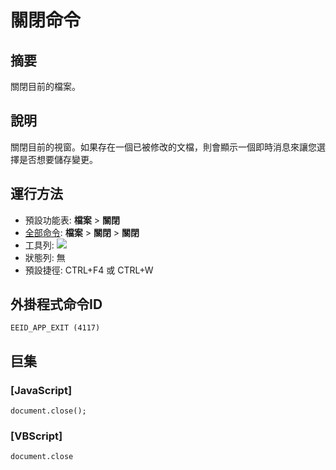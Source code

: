 # 關閉命令

## 摘要

關閉目前的檔案。

## 說明

關閉目前的視窗。如果存在一個已被修改的文檔，則會顯示一個即時消息來讓您選擇是否想要儲存變更。

## 運行方法

- 預設功能表: **檔案** \> **關閉**
- [全部命令](../tools/all_commands): **檔案** \> **關閉**
\> **關閉**
- 工具列: ![](../../images/appexit..png)
- 狀態列: 無
- 預設捷徑: CTRL+F4 或 CTRL+W

## 外掛程式命令ID

```
EEID_APP_EXIT (4117)
```

## 巨集

### \[JavaScript\]

```
document.close();
```

### \[VBScript\]

```
document.close
```
